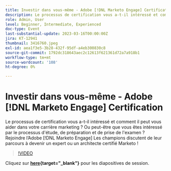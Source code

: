 ```yaml
---
title: Investir dans vous-même - Adobe [!DNL Marketo Engage] Certification
description: Le processus de certification vous a-t-il intéressé et comment il peut vous aider dans votre carrière marketing ? Ou peut-être que vous êtes intéressé par le processus d'étude, de préparation et de prise de l'examen ? Rejoindre l’Adobe [!DNL Marketo Engage] Les champions discutent de leur parcours à devenir un expert ou un architecte certifié Marketo !
role: Admin, User
level: Beginner, Intermediate, Experienced
doc-type: Event
last-substantial-update: 2023-03-16T00:00:00Z
jira: KT-12941
thumbnail: 3416760.jpeg
exl-id: aea1f3e5-3b28-432f-95df-a4eb300830c8
source-git-commit: 1792dc318643aec2c12613f621361d72a7a918b1
workflow-type: tm+mt
source-wordcount: '108'
ht-degree: 0%

---
```


# Investir dans vous-même - Adobe [!DNL Marketo Engage] Certification

Le processus de certification vous a-t-il intéressé et comment il peut vous aider dans votre carrière marketing ? Ou peut-être que vous êtes intéressé par le processus d&#39;étude, de préparation et de prise de l&#39;examen ? Rejoindre l’Adobe [!DNL Marketo Engage] Les champions discutent de leur parcours à devenir un expert ou un architecte certifié Marketo !

>[!VIDEO](https://video.tv.adobe.com/v/3416760/?quality=12&learn=on)

Cliquez sur **[here](assets/certification.pdf){target="_blank"}** pour les diapositives de session.
